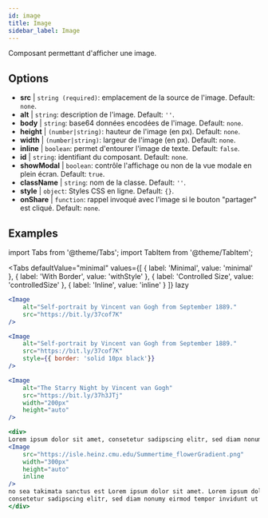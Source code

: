 ```yaml
---
id: image
title: Image
sidebar_label: Image
---
```


Composant permettant d'afficher une image.

## Options

* __src__ | `string (required)`: emplacement de la source de l'image. Default: `none`.
* __alt__ | `string`: description de l'image. Default: `''`.
* __body__ | `string`: base64 données encodées de l'image. Default: `none`.
* __height__ | `(number|string)`: hauteur de l'image (en px). Default: `none`.
* __width__ | `(number|string)`: largeur de l'image (en px). Default: `none`.
* __inline__ | `boolean`: permet d'entourer l'image de texte. Default: `false`.
* __id__ | `string`: identifiant du composant. Default: `none`.
* __showModal__ | `boolean`: contrôle l'affichage ou non de la vue modale en plein écran. Default: `true`.
* __className__ | `string`: nom de la classe. Default: `''`.
* __style__ | `object`: Styles CSS en ligne. Default: `{}`.
* __onShare__ | `function`: rappel invoqué avec l'image si le bouton "partager" est cliqué. Default: `none`.


## Examples

import Tabs from '@theme/Tabs';
import TabItem from '@theme/TabItem';

<Tabs
    defaultValue="minimal"
    values={[
        { label: 'Minimal', value: 'minimal' },
        { label: 'With Border', value: 'withStyle' },
        { label: 'Controlled Size', value: 'controlledSize' },
        { label: 'Inline', value: 'inline' }
    ]}
    lazy
>
<TabItem value="minimal">

```jsx live
<Image 
    alt="Self-portrait by Vincent van Gogh from September 1889." 
    src="https://bit.ly/37cof7K"
/>
```

</TabItem>

<TabItem value="withStyle">

```jsx live
<Image 
    alt="Self-portrait by Vincent van Gogh from September 1889." 
    src="https://bit.ly/37cof7K"
    style={{ border: 'solid 10px black'}}
/>
```
</TabItem>

<TabItem value="controlledSize">

```jsx live
<Image 
    alt="The Starry Night by Vincent van Gogh" 
    src="https://bit.ly/37h3JTj"
    width="200px"
    height="auto"
/>
```
</TabItem>


<TabItem value="inline">

```jsx live
<div>
Lorem ipsum dolor sit amet, consetetur sadipscing elitr, sed diam nonumy eirmod tempor invidunt ut labore et dolore magna aliquyam erat, sed diam voluptua. At vero eos et accusam et justo duo dolores et ea rebum. Stet clita kasd gubergren, 
<Image 
    src="https://isle.heinz.cmu.edu/Summertime_flowerGradient.png"
    width="300px"
    height="auto"
    inline
/>
no sea takimata sanctus est Lorem ipsum dolor sit amet. Lorem ipsum dolor sit amet, 
consetetur sadipscing elitr, sed diam nonumy eirmod tempor invidunt ut labore et dolore magna aliquyam erat, sed diam voluptua. At vero eos et accusam et justo duo dolores et ea rebum. Stet clita kasd gubergren, no sea takimata sanctus est Lorem ipsum dolor sit amet. Lorem ipsum dolor sit amet, consetetur sadipscing elitr, sed diam nonumy eirmod tempor invidunt ut labore et dolore magna aliquyam erat, sed diam voluptua. At vero eos et accusam et justo duo dolores et ea rebum. Stet clita kasd gubergren, no sea takimata sanctus est Lorem ipsum dolor sit amet. Lorem ipsum dolor sit amet, consetetur sadipscing elitr, sed diam nonumy eirmod tempor invidunt ut labore et dolore magna aliquyam erat, sed diam voluptua. At vero eos et accusam et justo duo dolores et ea rebum. Stet clita kasd gubergren, no sea takimata sanctus est Lorem ipsum dolor sit amet.
</div>
```
</TabItem>

</Tabs>
